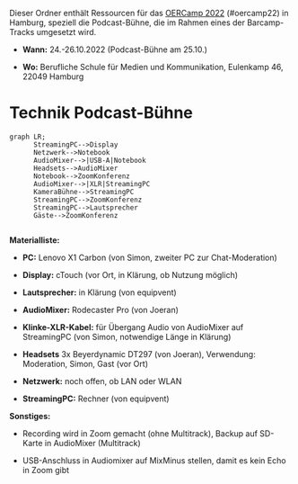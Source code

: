 Dieser Ordner enthält Ressourcen für das [OERCamp 2022](https://www.oercamp.de/22/) (#oercamp22) in Hamburg, speziell die Podcast-Bühne, die im Rahmen eines der Barcamp-Tracks umgesetzt wird.

- **Wann:** 24.-26.10.2022 (Podcast-Bühne am 25.10.)

- **Wo:** Berufliche Schule für Medien und Kommunikation, Eulenkamp 46, 22049 Hamburg

# Technik Podcast-Bühne

```mermaid
graph LR;
      StreamingPC-->Display
      Netzwerk-->Notebook
      AudioMixer-->|USB-A|Notebook
      Headsets-->AudioMixer
      Notebook-->ZoomKonferenz
      AudioMixer-->|XLR|StreamingPC
      KameraBühne-->StreamingPC
      StreamingPC-->ZoomKonferenz
      StreamingPC-->Lautsprecher
      Gäste-->ZoomKonferenz
      
```

**Materialliste:**

- **PC:** Lenovo X1 Carbon (von Simon, zweiter PC zur Chat-Moderation)

- **Display:** cTouch (vor Ort, in Klärung, ob Nutzung möglich)

- **Lautsprecher:** in Klärung (von equipvent)

- **AudioMixer:** Rodecaster Pro (von Joeran)

- **Klinke-XLR-Kabel:** für Übergang Audio von AudioMixer auf StreamingPC (von Simon, notwendige Länge in Klärung)

- **Headsets** 3x Beyerdynamic DT297 (von Joeran), Verwendung: Moderation, Simon, Gast (vor Ort)

- **Netzwerk:** noch offen, ob LAN oder WLAN

- **StreamingPC:** Rechner (von equipvent)



**Sonstiges:**

- Recording wird in Zoom gemacht (ohne Multitrack), Backup auf SD-Karte in AudioMixer (Multitrack)

- USB-Anschluss in Audiomixer auf MixMinus stellen, damit es kein Echo in Zoom gibt